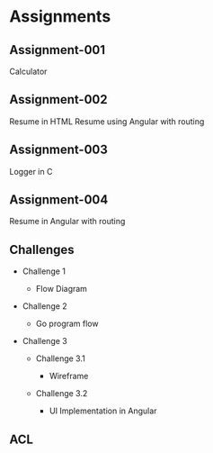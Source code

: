 # Assignments

## Assignment-001
Calculator

## Assignment-002
Resume in HTML
Resume using Angular with routing

## Assignment-003
Logger in C

## Assignment-004
Resume in Angular with routing

## Challenges
  * Challenge 1
    * Flow Diagram
    
  * Challenge 2
    * Go program flow
    
  * Challenge 3
    * Challenge 3.1
      * Wireframe
      
    * Challenge 3.2
      * UI Implementation in Angular
      
## ACL      
